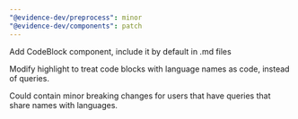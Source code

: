 ```yaml
---
"@evidence-dev/preprocess": minor
"@evidence-dev/components": patch
---
```


Add CodeBlock component, include it by default in .md files

Modify highlight to treat code blocks with language names as code, instead of queries.

Could contain minor breaking changes for users that have queries that share names with languages.